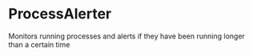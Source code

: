 # ProcessAlerter
Monitors running processes and alerts if they have been running longer than a certain time
